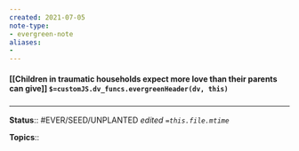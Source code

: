 ```yaml
---
created: 2021-07-05
note-type: 
- evergreen-note
aliases:
- 
---
```


#### [[Children in traumatic households expect more love than their parents can give]] `$=customJS.dv_funcs.evergreenHeader(dv, this)`


### <hr class="footnote"/>

**Status**:: #EVER/SEED/UNPLANTED 
*edited `=this.file.mtime`*

**Topics**:: 
	
	
